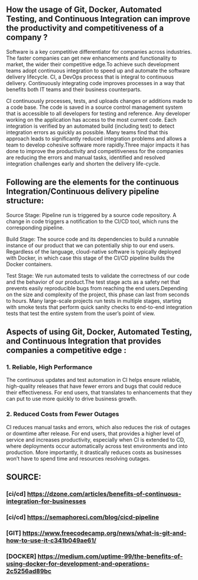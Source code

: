 ## How the usage of Git, Docker, Automated Testing, and Continuous Integration can improve the productivity and competitiveness of a company ?
Software is a key competitive differentiator for companies across industries. The faster companies can get new enhancements and functionality to market, the wider their competitive edge.To achieve such development teams adopt continuous integration to speed up and automate the software delivery lifecycle. CI, a DevOps process that is integral to continuous delivery. Continuously integrating code improves processes in a way that benefits both IT teams and their business counterparts.

CI continuously processes, tests, and uploads changes or additions made to a code base. The code is saved in a source control management system that is accessible to all developers for testing and reference. Any developer working on the application has access to the most current code. Each integration is verified by an automated build (including test) to detect integration errors as quickly as possible. Many teams find that this approach leads to significantly reduced integration problems and allows a team to develop cohesive software more rapidly.Three major impacts it has done to improve the productivity and competitiveness for the companies are reducing the errors and manual tasks, identified and resolved integration challenges early and shorten the delivery life-cycle.

## Following are the elements for the continuous Integration/Continuous delivery pipeline structure: 

Source Stage: Pipeline run is triggered by a source code repository. A change in code triggers a notification to the CI/CD tool, which runs the corresponding pipeline.

Build Stage: The source code and its dependencies to build a runnable instance of our product that we can potentially ship to our end users. Regardless of the language, cloud-native software is typically deployed with Docker, in which case this stage of the CI/CD pipeline builds the Docker containers.

Test Stage: We run automated tests to validate the correctness of our code and the behavior of our product.The test stage acts as a safety net that prevents easily reproducible bugs from reaching the end users.Depending on the size and complexity of the project, this phase can last from seconds to hours. Many large-scale projects run tests in multiple stages, starting with smoke tests that perform quick sanity checks to end-to-end integration tests that test the entire system from the user’s point of view.

## Aspects of using Git, Docker, Automated Testing, and Continuous Integration that provides companies a competitive edge :

### 1. Reliable, High Performance 
The continuous updates and test automation in CI helps ensure reliable, high-quality releases that have fewer errors and bugs that could reduce their effectiveness. For end users, that translates to enhancements that they can put to use more quickly to drive business growth.

### 2. Reduced Costs from Fewer Outages
CI reduces manual tasks and errors, which also reduces the risk of outages or downtime after release. For end users, that provides a higher level of service and increases productivity, especially when CI is extended to CD, where deployments occur automatically across test environments and into production. More importantly, it drastically reduces costs as businesses won’t have to spend time and resources resolving outages.

## SOURCE: 

### [ci/cd] https://dzone.com/articles/benefits-of-continuous-integration-for-businesses
### [ci/cd] https://semaphoreci.com/blog/cicd-pipeline
### [GIT] https://www.freecodecamp.org/news/what-is-git-and-how-to-use-it-c341b049ae61/
### [DOCKER] https://medium.com/uptime-99/the-benefits-of-using-docker-for-development-and-operations-2c5256ad89bc

